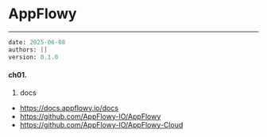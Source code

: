 # AppFlowy
---
```meta
date: 2025-06-08
authors: []
version: 0.1.0
```


#### ch01. 
1. docs
- https://docs.appflowy.io/docs
- https://github.com/AppFlowy-IO/AppFlowy
- https://github.com/AppFlowy-IO/AppFlowy-Cloud
